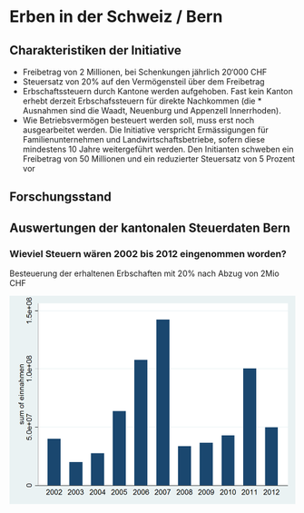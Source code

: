 # Erben in der Schweiz / Bern

## Charakteristiken der Initiative

* Freibetrag von 2 Millionen, bei Schenkungen jährlich 20‘000 CHF
* Steuersatz von 20% auf den Vermögensteil über dem Freibetrag
* Erbschaftssteuern durch Kantone werden aufgehoben. Fast kein Kanton erhebt derzeit Erbschafssteuern für direkte Nachkommen (die * Ausnahmen sind die Waadt, Neuenburg und Appenzell Innerrhoden).
* Wie Betriebsvermögen besteuert werden soll, muss erst noch ausgearbeitet werden. Die Initiative verspricht Ermässigungen für Familienunternehmen und Landwirtschaftsbetriebe, sofern diese mindestens 10 Jahre weitergeführt werden. Den Initianten schweben ein Freibetrag von 50 Millionen und ein reduzierter Steuersatz von 5 Prozent vor

## Forschungsstand

## Auswertungen der kantonalen Steuerdaten Bern

### Wieviel Steuern wären 2002 bis 2012 eingenommen worden?

Besteuerung der erhaltenen Erbschaften mit 20% nach Abzug von 2Mio CHF

![Einnahmen Erbschaftssteuer](https://raw.githubusercontent.com/hackstutz/datenblog/master/abbildungen/einnahmen.png)
